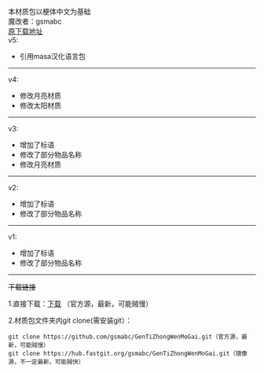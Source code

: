 本材质包以梗体中文为基础  
魔改者：gsmabc  
[原下载地址](https://meme.wd-ljt.com/)  
v5:
-  引用masa汉化语言包
---
v4:
-  修改月亮材质
-  修改太阳材质
---
v3:
-  增加了标语
-  修改了部分物品名称
- 修改月亮材质
---
v2:
-  增加了标语
-  修改了部分物品名称
---
v1:
-  增加了标语
-  修改了部分物品名称  
---

~~下载链接~~

1.直接下载：[下载](https://github.com/gsmabc/GenTiZhongWenMoGai/releases) （官方源，最新，可能贼慢） 

2.材质包文件夹内git clone(需安装git）：  

    git clone https://github.com/gsmabc/GenTiZhongWenMoGai.git（官方源，最新，可能贼慢）
    git clone https://hub.fastgit.org/gsmabc/GenTiZhongWenMoGai.git（镜像源，不一定最新，可能贼快）
